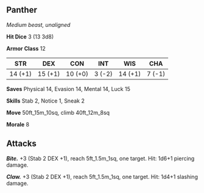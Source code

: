## Panther

*Medium beast, unaligned*

**Hit Dice** 3 (13 3d8)

**Armor Class** 12

| STR     | DEX     | CON     | INT     | WIS     | CHA     |
|---------|---------|---------|---------|---------|---------|
| 14 (+1) | 15 (+1) | 10 (+0) |  3 (-2) | 14 (+1) |  7 (-1) |

**Saves** Physical 14, Evasion 14, Mental 14, Luck 15

**Skills** Stab 2, Notice 1, Sneak 2

**Move** 50ft_15m_10sq, climb 40ft_12m_8sq

**Morale** 8

## Attacks

***Bite.*** +3 (Stab 2 DEX +1), reach 5ft_1.5m_1sq, one target. Hit: 1d6+1 piercing damage.

***Claw.*** +3 (Stab 2 DEX +1), reach 5ft_1.5m_1sq, one target. Hit: 1d4+1 slashing damage.

